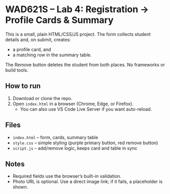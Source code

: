 # WAD621S – Lab 4: Registration → Profile Cards & Summary

This is a small, plain HTML/CSS/JS project. The form collects student details and, on submit, creates:
- a profile card, and
- a matching row in the summary table.

The Remove button deletes the student from both places. No frameworks or build tools.

## How to run
1) Download or clone the repo.
2) Open `index.html` in a browser (Chrome, Edge, or Firefox).
   - You can also use VS Code Live Server if you want auto-reload.

## Files
- `index.html` – form, cards, summary table
- `style.css` – simple styling (purple primary button, red remove button)
- `script.js` – add/remove logic, keeps card and table in sync

## Notes
- Required fields use the browser’s built-in validation.
- Photo URL is optional. Use a direct image link; if it fails, a placeholder is shown.
